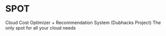 # SPOT
Cloud Cost Optimizer + Recommendation System (Dubhacks Project)
The only spot for all your cloud needs
